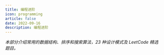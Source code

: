 ```yaml
---
title: 编程进阶
icon: programming
article: false
date: 2022-09-16
description: 编程进阶
---
```


*本部分介绍常用的数据结构、排序和搜索算法，23 种设计模式及 LeetCode 精选题目。*

<!-- ## 数据结构 -->

<!-- - [数组](./ds/1.1-array.md)
- [链表](./ds/linkedlist.md)
- [哈希表](./ds/hashtable.md)
- [树](./ds/tree.md)
- [图](./ds/graph.md) -->

<!-- ## 算法

## 设计模式

## LeetCode 精选题目 -->